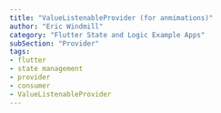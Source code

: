 ```yaml
---
title: "ValueListenableProvider (for anmimations)"
author: "Eric Windmill"
category: "Flutter State and Logic Example Apps"
subSection: "Provider"
tags:
- flutter
- state management
- provider
- consumer
- ValueListenableProvider
---
```


